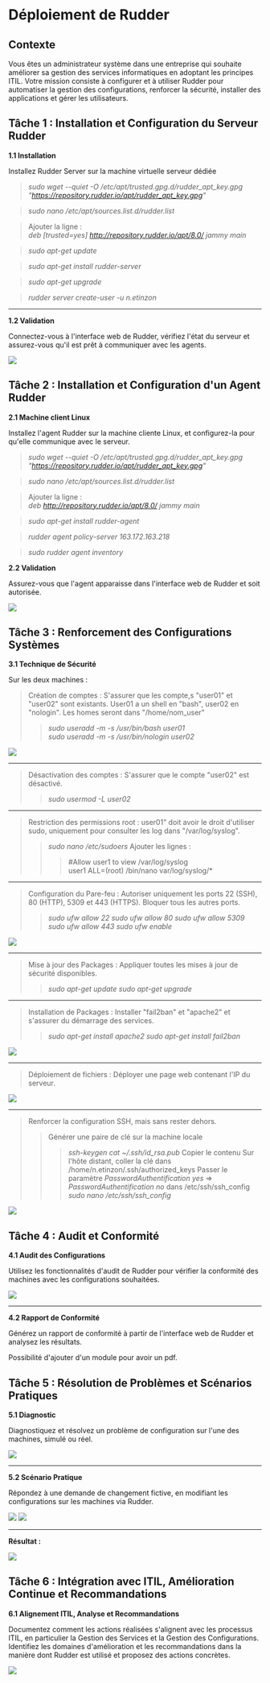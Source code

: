 # Déploiement de Rudder

## Contexte
Vous êtes un administrateur système dans une entreprise qui souhaite améliorer sa gestion des services informatiques en adoptant les principes ITIL. Votre mission consiste à configurer et à utiliser Rudder pour automatiser la gestion des configurations, renforcer la sécurité, installer des applications et gérer les utilisateurs.

## Tâche 1 : Installation et Configuration du Serveur Rudder
**1.1 Installation**

Installez Rudder Server sur la machine virtuelle serveur dédiée

>*sudo wget --quiet -O /etc/apt/trusted.gpg.d/rudder_apt_key.gpg "https://repository.rudder.io/apt/rudder_apt_key.gpg"*

>*sudo nano /etc/apt/sources.list.d/rudder.list*

>Ajouter la ligne :  
>*deb [trusted=yes] http://repository.rudder.io/apt/8.0/ jammy main*

>*sudo apt-get update*

>*sudo apt-get install rudder-server*

>*sudo apt-get upgrade*

>*rudder server create-user -u n.etinzon*

***

**1.2 Validation**

Connectez-vous à l'interface web de Rudder, vérifiez l'état du serveur et assurez-vous qu'il est prêt à communiquer avec les agents.

<img src= "https://imgur.com/wZVecz7.jpg">

## Tâche 2 : Installation et Configuration d'un Agent Rudder
**2.1 Machine client Linux**

Installez l'agent Rudder sur la machine cliente Linux, et configurez-la pour qu'elle communique avec le serveur.

>*sudo wget --quiet -O /etc/apt/trusted.gpg.d/rudder_apt_key.gpg "https://repository.rudder.io/apt/rudder_apt_key.gpg"*

>*sudo nano /etc/apt/sources.list.d/rudder.list*

>Ajouter la ligne :  
>*deb http://repository.rudder.io/apt/8.0/ jammy main*

>*sudo apt-get install rudder-agent*

>*rudder agent policy-server 163.172.163.218*

>*sudo rudder agent inventory*

**2.2 Validation**

Assurez-vous que l'agent apparaisse dans l'interface web de Rudder et soit autorisée.

<img src= "https://imgur.com/bqM7HPY.jpg">

## Tâche 3 : Renforcement des Configurations Systèmes

**3.1 Technique de Sécurité**

Sur les deux machines :

>Création de comptes : S'assurer que les compte,s "user01" et "user02" sont existants. User01 a un shell en "bash", user02 en "nologin". Les homes seront dans "/home/nom_user"
>>*sudo useradd -m -s /usr/bin/bash user01*  
>>*sudo useradd -m -s /usr/bin/nologin user02*

<img src= "https://imgur.com/H0faw0L.jpg">

***

>Désactivation des comptes : S'assurer que le compte "user02" est désactivé.
>>*sudo usermod -L user02*

***

>Restriction des permissions root : user01" doit avoir le droit d'utiliser sudo, uniquement pour consulter les log dans "/var/log/syslog".
>>*sudo nano /etc/sudoers*
>>Ajouter les lignes :
>>>&#35;Allow user1 to view /var/log/syslog  
>>>user1   ALL=(root) /bin/nano var/log/syslog/*

***

>Configuration du Pare-feu : Autoriser uniquement les ports 22 (SSH), 80 (HTTP), 5309 et 443 (HTTPS). Bloquer tous les autres ports.
>>*sudo ufw allow 22*
>>*sudo ufw allow 80*
>>*sudo ufw allow 5309*
>>*sudo ufw allow 443*
>>*sudo ufw enable*

<img src= "https://imgur.com/Ywm0KvA.jpg">

***

>Mise à jour des Packages : Appliquer toutes les mises à jour de sécurité disponibles.
>>*sudo apt-get update*
>>*sudo apt-get upgrade*

***

>Installation de Packages : Installer "fail2ban" et "apache2" et s'assurer du démarrage des services.
>>*sudo apt-get install apache2*
>>*sudo apt-get install fail2ban*

<img src= "https://imgur.com/vlSH3Ba.jpg">

***

>Déploiement de fichiers : Déployer une page web contenant l'IP du serveur.

<img src= "https://imgur.com/hGNjgYd.jpg">

***

>Renforcer la configuration SSH, mais sans rester dehors.
>>Générer une paire de clé sur la machine locale
>>>*ssh-keygen*
>>>*cat ~/.ssh/id_rsa.pub*
>>>Copier le contenu
>>>Sur l'hôte distant, coller la clé dans /home/n.etinzon/.ssh/authorized_keys
>>>Passer le paramètre *PasswordAuthentification yes* => *PasswordAuthentification no* dans /etc/ssh/ssh_config
>>>*sudo nano /etc/ssh/ssh_config*

<img src= "https://imgur.com/qFKnoLM.jpg">

## Tâche 4 : Audit et Conformité

**4.1 Audit des Configurations**

Utilisez les fonctionnalités d'audit de Rudder pour vérifier la conformité des machines avec les configurations souhaitées.

<img src= "https://imgur.com/ZTZ2Hah.jpg">

***

**4.2 Rapport de Conformité**

Générez un rapport de conformité à partir de l'interface web de Rudder et analysez les résultats.

Possibilité d'ajouter d'un module pour avoir un pdf.

## Tâche 5 : Résolution de Problèmes et Scénarios Pratiques

**5.1 Diagnostic**

Diagnostiquez et résolvez un problème de configuration sur l'une des machines, simulé ou réel.

<img src= "https://imgur.com/bzQ6n4N.jpg">

***

**5.2 Scénario Pratique**

Répondez à une demande de changement fictive, en modifiant les configurations sur les machines via Rudder.

<img src= "https://imgur.com/FBv3C2a.jpg">

<img src= "https://imgur.com/sRzv76w.jpg">
 
***

**Résultat :**

<img src= "https://imgur.com/eQ6k4sf.jpg">

## Tâche 6 : Intégration avec ITIL, Amélioration Continue et Recommandations

**6.1 Alignement ITIL, Analyse et Recommandations**

Documentez comment les actions réalisées s'alignent avec les processus ITIL, en particulier la Gestion des Services et la Gestion des Configurations.  
Identifiez les domaines d'amélioration et les recommandations dans la manière dont Rudder est utilisé et proposez des actions concrètes.

<img src= "https://imgur.com/wIDlnSw.jpg">